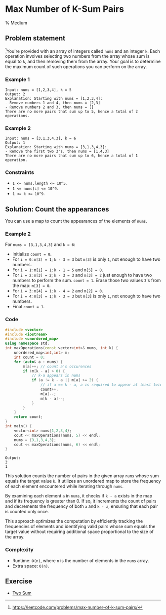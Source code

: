 # Max Number of K-Sum Pairs
% Medium
## Problem statement

[^url]You're provided with an array of integers called `nums` and an integer `k`. Each operation involves selecting two numbers from the array whose sum is equal to `k`, and then removing them from the array. Your goal is to determine the maximum count of such operations you can perform on the array. 

[^url]: https://leetcode.com/problems/max-number-of-k-sum-pairs/
### Example 1
```text
Input: nums = [1,2,3,4], k = 5
Output: 2
Explanation: Starting with nums = [1,2,3,4]:
- Remove numbers 1 and 4, then nums = [2,3]
- Remove numbers 2 and 3, then nums = []
There are no more pairs that sum up to 5, hence a total of 2 operations.
```

### Example 2
```text
Input: nums = [3,1,3,4,3], k = 6
Output: 1
Explanation: Starting with nums = [3,1,3,4,3]:
- Remove the first two 3's, then nums = [1,4,3]
There are no more pairs that sum up to 6, hence a total of 1 operation.
``` 

### Constraints

* `1 <= nums.length <= 10^5`.
* `1 <= nums[i] <= 10^9`.
* `1 <= k <= 10^9`.

## Solution: Count the appearances

You can use a map to count the appearances of the elements of `nums`.

### Example 2
For `nums = [3,1,3,4,3]` and `k = 6`:

* Initialize `count = 0`.
* For `i = 0`: `m[3] = 1`; `k - 3 = 3` but `m[3]` is only `1`, not enough to have two numbers.
* For `i = 1`: `m[1] = 1`; `k - 1 = 5` and `m[5] = 0`.
* For `i = 2`: `m[3] = 2`; `k - 3 = 3` and `m[3] = 2` just enough to have two numbers to perform the sum. `count = 1`. Erase those two values `3`'s from the map: `m[3] = 0`.
* For `i = 3`: `m[4] = 1`; `k - 4 = 2` and `m[2] = 0`.
* For `i = 4`: `m[3] = 1`; `k - 3 = 3` but `m[3]` is only `1`, not enough to have two numbers.
* Final `count = 1`.

### Code
```cpp
#include <vector>
#include <iostream>
#include <unordered_map>
using namespace std;
int maxOperations(const vector<int>& nums, int k) {
    unordered_map<int,int> m;
    int count = 0;
    for (auto& a : nums) {
        m[a]++; // count a's occurences
        if (m[k - a] > 0) {
            // k-a appears in nums
            if (a != k - a || m[a] >= 2) {
                // if a == k - a, a is required to appear at least twice
                count++;
                m[a]--;
                m[k - a]--;
            }
        }
    }
    return count;
}
int main() {
    vector<int> nums{1,2,3,4};
    cout << maxOperations(nums, 5) << endl;
    nums = {3,1,3,4,3};
    cout << maxOperations(nums, 6) << endl;
}
```
```text
Output:
2
1
```

This solution counts the number of pairs in the given array `nums` whose sum equals the target value `k`. It utilizes an unordered map to store the frequency of each element encountered while iterating through `nums`. 

By examining each element `a` in `nums`, it checks if `k - a` exists in the map and if its frequency is greater than 0. If so, it increments the count of pairs and decrements the frequency of both `a` and `k - a`, ensuring that each pair is counted only once. 

This approach optimizes the computation by efficiently tracking the frequencies of elements and identifying valid pairs whose sum equals the target value without requiring additional space proportional to the size of the array.

### Complexity

* Runtime: `O(n)`, where `n` is the number of elements in the `nums` array.
* Extra space: `O(n)`.

## Exercise
- [Two Sum](https://leetcode.com/problems/two-sum/)